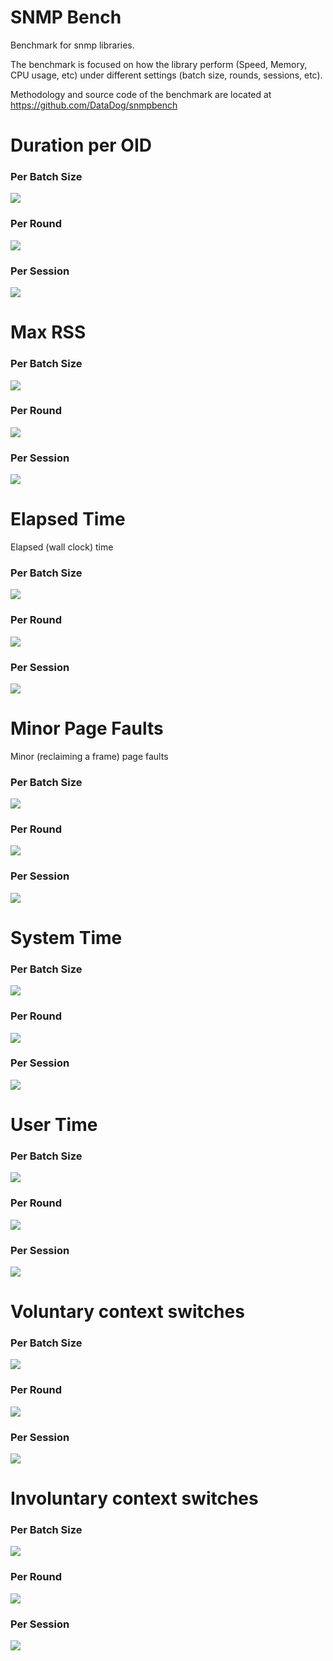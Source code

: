 # SNMP Bench

Benchmark for snmp libraries.

The benchmark is focused on how the library perform (Speed, Memory, CPU usage, etc) under different settings (batch size, rounds, sessions, etc).

Methodology and source code of the benchmark are located at https://github.com/DataDog/snmpbench

# Duration per OID

### Per Batch Size 

![](generated_data/batch_size_duration_per_oid.png)

### Per Round 

![](generated_data/round_duration_per_oid.png)

### Per Session 

![](generated_data/session_duration_per_oid.png)

# Max RSS

### Per Batch Size 

![](generated_data/batch_size_max_rss.png)

### Per Round 

![](generated_data/round_max_rss.png)

### Per Session 

![](generated_data/session_max_rss.png)

# Elapsed Time

Elapsed (wall clock) time

### Per Batch Size 

![](generated_data/batch_size_elapsed_time.png)

### Per Round 

![](generated_data/round_elapsed_time.png)

### Per Session 

![](generated_data/session_elapsed_time.png)



# Minor Page Faults

Minor (reclaiming a frame) page faults

### Per Batch Size 

![](generated_data/batch_size_minor_page_faults.png)

### Per Round 

![](generated_data/round_minor_page_faults.png)

### Per Session 

![](generated_data/session_minor_page_faults.png)


# System Time

### Per Batch Size 

![](generated_data/batch_size_sys_time.png)

### Per Round 

![](generated_data/round_sys_time.png)

### Per Session 

![](generated_data/session_sys_time.png)


# User Time

### Per Batch Size 

![](generated_data/batch_size_user_time.png)

### Per Round 

![](generated_data/round_user_time.png)

### Per Session 

![](generated_data/session_user_time.png)


# Voluntary context switches

### Per Batch Size 

![](generated_data/batch_size_voluntary_switch.png)

### Per Round 

![](generated_data/round_voluntary_switch.png)

### Per Session 

![](generated_data/session_voluntary_switch.png)


# Involuntary context switches

### Per Batch Size 

![](generated_data/batch_size_involuntary_switch.png)

### Per Round 

![](generated_data/round_involuntary_switch.png)

### Per Session 

![](generated_data/session_involuntary_switch.png)

